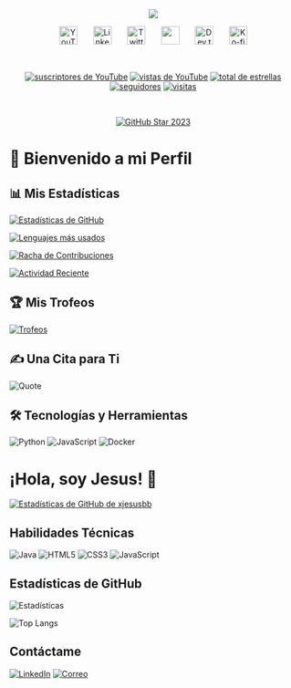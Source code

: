 <p align="center">
  <a href= "https://i.imgur.com/SfhlIoZ.png"> </p>

<p align="center">
  <!-- Typing SVG by DenverCoder1 - https://github.com/DenverCoder1/readme-typing-svg -->
  <a href="https://github.com/DenverCoder1/readme-typing-svg">
    <img src="https://readme-typing-svg.demolab.com/?lines=Desarrollador%20Full-stack;Apasionado%20por%20la%20tecnología;Siempre%20aprendiendo%20cosas%20nuevas&font=Fira%20Code&center=true&width=440&height=45&color=F75C7E&vCenter=true&pause=1000&size=22" /></a>
</p>

<!-- Sección de iconos sociales -->
<p align="center">
  <a href="https://www.youtube.com/c/TuCanal"><img width="32px" alt="YouTube" title="YouTube" src="https://i.imgur.com/qiXu7b2.png"/></a>
  &#8287;&#8287;&#8287;&#8287;&#8287;
  <a href="https://www.linkedin.com/in/TuUsuario/"><img width="32px" alt="LinkedIn" title="LinkedIn" src="https://i.imgur.com/yRpa1dQ.png"/></a>
  &#8287;&#8287;&#8287;&#8287;&#8287;
  <a href="https://twitter.com/TuUsuario"><img width="32px" alt="Twitter" title="Twitter" src="https://i.imgur.com/AixJgnm.png"/></a>
  &#8287;&#8287;&#8287;&#8287;&#8287;
  <a href="https://discord.gg/TuServidor" alt="Discord" title="Servidor de Discord"><img width="32px" src="https://i.imgur.com/OViZO8J.png"/></a>
  &#8287;&#8287;&#8287;&#8287;&#8287;
  <a href="https://dev.to/TuUsuario"><img width="32px" alt="Dev.to" title="Perfil en Dev.to" src="https://i.imgur.com/mVm29vK.png"></a>
  &#8287;&#8287;&#8287;&#8287;&#8287;
  <a href="https://ko-fi.com/TuUsuario"><img width="32px" alt="Ko-fi" title="Invítame un café" src="https://i.imgur.com/PpLeD3K.png"/></a>
</p>

<br/>

<!-- Sección de insignias sociales -->
<p align="center">
  <a href="https://www.youtube.com/c/TuCanal?sub_confirmation=1">
    <img alt="suscriptores de YouTube" title="Suscríbete a mi canal de YouTube" src="https://freshidea.com/jonah/app/youtube-stats-badges/subscribers-badge.php"/></a>
  <a href="https://www.youtube.com/c/TuCanal">
    <img alt="vistas de YouTube" title="Vistas en YouTube" src="https://freshidea.com/jonah/app/youtube-stats-badges/view-count-badge.php"/></a> 
  <a href="https://github.com/TuUsuario?tab=repositories&sort=stargazers">
    <img alt="total de estrellas" title="Total de estrellas en GitHub" src="https://custom-icon-badges.demolab.com/github/stars/TuUsuario?color=55960c&style=for-the-badge&labelColor=488207&logo=star"/></a>
  <a href="https://github.com/TuUsuario?tab=followers">
    <img alt="seguidores" title="Sígueme en GitHub" src="https://custom-icon-badges.demolab.com/github/followers/TuUsuario?color=236ad3&labelColor=1155ba&style=for-the-badge&logo=person-add&label=Seguir&logoColor=white"/></a>
  <a href="https://github.com/TuUsuario/Simple-View-Counter">
    <img alt="visitas" title="Visitas al perfil de GitHub" src="https://freshidea.com/jonah/app/TuUsuario-profile-views"/></a>
</p>

<br/>

<!-- Enlace de GitHub Star -->
<p align="center">
  <a href="https://stars.github.com/profiles/TuUsuario/">
    <img src="https://github.com/TuUsuario/TuUsuario/assets/imagen.png" alt="GitHub Star 2023"/></a>
</p>


# 🌟 Bienvenido a mi Perfil

## 📊 Mis Estadísticas

[![Estadísticas de GitHub](https://github-readme-stats.vercel.app/api?username=TuUsuario&show_icons=true&theme=radical)](https://github.com/TuUsuario)

[![Lenguajes más usados](https://github-readme-stats.vercel.app/api/top-langs/?username=TuUsuario&layout=compact&theme=radical)](https://github.com/TuUsuario)

[![Racha de Contribuciones](https://streak-stats.demolab.com/?user=TuUsuario&theme=radical)](https://git.io/streak-stats)

[![Actividad Reciente](https://github-readme-activity-graph.cyclic.app/graph?username=xjesusbb&theme=radical)](https://github.com/Ashutosh00710/github-readme-activity-graph)

## 🏆 Mis Trofeos

[![Trofeos](https://github-profile-trophy.vercel.app/?username=TuUsuario&theme=radical)](https://github.com/ryo-ma/github-profile-trophy)

## ✍️ Una Cita para Ti

![Quote](https://quotes-github-readme.vercel.app/api?type=horizontal&theme=radical)

## 🛠️ Tecnologías y Herramientas

![Python](https://img.shields.io/badge/Python-3776AB?style=flat&logo=python&logoColor=white)
![JavaScript](https://img.shields.io/badge/JavaScript-F7DF1E?style=flat&logo=javascript&logoColor=black)
![Docker](https://img.shields.io/badge/Docker-2496ED?style=flat&logo=docker&logoColor=white)


# ¡Hola, soy Jesus! 👋

[![Estadísticas de GitHub de xjesusbb](https://github-readme-stats.vercel.app/api?username=xjesusbb&show_icons=true&theme=tokyonight)](https://github.com/xjesusbb)


## Habilidades Técnicas

![Java](https://skillicons.dev/icons?i=java) ![HTML5](https://skillicons.dev/icons?i=html) ![CSS3](https://skillicons.dev/icons?i=css) ![JavaScript](https://skillicons.dev/icons?i=javascript)

## Estadísticas de GitHub

![Estadísticas](https://github-readme-stats.vercel.app/api?username=xjesusbb&show_icons=true&theme=tokyonight)

![Top Langs](https://github-readme-stats.vercel.app/api/top-langs/?username=xjesusbb&layout=compact&theme=tokyonight)

## Contáctame

[![LinkedIn](https://img.shields.io/badge/-LinkedIn-0077B5?style=flat&logo=linkedin&logoColor=white)](TU_LINKEDIN)
[![Correo](https://img.shields.io/badge/-Email-D14836?style=flat&logo=gmail&logoColor=white)](mailto:jesusgonzalvezgarcia2005@gmail.com)
